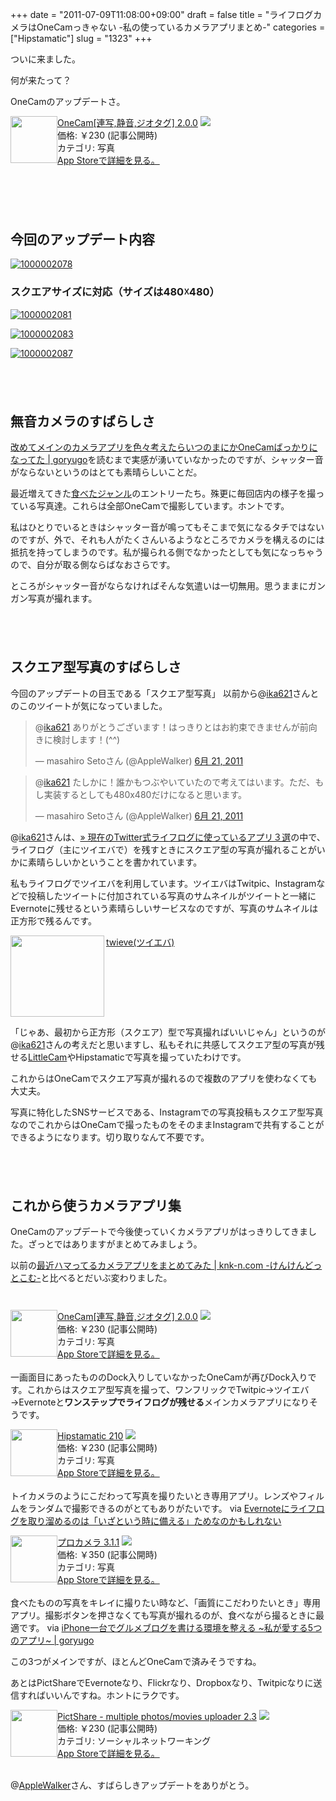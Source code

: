 +++
date = "2011-07-09T11:08:00+09:00"
draft = false
title = "ライフログカメラはOneCamっきゃない -私の使っているカメラアプリまとめ-"
categories = ["Hipstamatic"]
slug = "1323"
+++

ついに来ました。

何が来たって？

OneCamのアップデートさ。<!--more-->

<p style="margin-top: 1em;">

<div class="amz-etr-under"><div class="amz-left" style="float:left;"><div class="amz-image"><a href="http://itunes.apple.com/jp/app/id422845617?mt=8&uo=4" target="new"><img width="75" height="75" class="appsImg" src="http://a2.mzstatic.com/us/r1000/120/Purple/3b/e6/91/mzl.zedqrjsw.png" alt=""></a></div></div><div class="amz-right"><div class="amz-title"><a href="http://itunes.apple.com/jp/app/id422845617?mt=8&uo=4" target="new">OneCam[連写,静音,ジオタグ] 2.0.0</a> <a href="http://itunes.apple.com/jp/app/id422845617?mt=8&uo=4" target="itunes_store"><img src="http://ax.phobos.apple.com.edgesuite.net/ja_jp/images/web/linkmaker/badge_appstore-sm.gif" style="border: 0;"></a></div><div class="amz-detail">価格: &#65509;230 (記事公開時)<br>カテゴリ: 写真<br><a href="http://itunes.apple.com/jp/app/id422845617?mt=8&uo=4" target="new">App Storeで詳細を見る。</a></div></div></div>
<br clear="all" />

<p style="margin-top: 6em;">

<h2>今回のアップデート内容</h2>
<a rel="nofollow" target="_blank" href="http://www.flickr.com/photos/knk_n/5916823397/" title="1000002078 by kenke_n, on Flickr"><img class="flickr_photo" src="http://farm7.static.flickr.com/6131/5916823397_3bd5383f56.jpg" alt="1000002078"/></a>

<h3>スクエアサイズに対応（サイズは480☓480）</h3>

<a rel="nofollow" target="_blank" href="http://www.flickr.com/photos/knk_n/5917381584/" title="1000002081 by kenke_n, on Flickr"><img class="flickr_photo" src="http://farm7.static.flickr.com/6130/5917381584_b6ce0b5d2a.jpg" alt="1000002081"/></a>

<a rel="nofollow" target="_blank" href="http://www.flickr.com/photos/knk_n/5916820773/" title="1000002083 by kenke_n, on Flickr"><img class="flickr_photo" src="http://farm7.static.flickr.com/6018/5916820773_dbf61ca166.jpg" alt="1000002083"/></a>

<a rel="nofollow" target="_blank" href="http://www.flickr.com/photos/knk_n/5916820861/" title="1000002087 by kenke_n, on Flickr"><img class="flickr_photo" src="http://farm7.static.flickr.com/6020/5916820861_59b83e3dcf.jpg" alt="1000002087"/></a>

<p style="margin-top: 6em;">

<h2>無音カメラのすばらしさ</h2>
<a rel="nofollow" target="_blank" href="http://goryugo.com/20110704/onecammain/">改めてメインのカメラアプリを色々考えたらいつのまにかOneCamばっかりになってた | goryugo</a><a rel="nofollow" target="_blank" href="http://b.hatena.ne.jp/entry/http://goryugo.com/20110704/onecammain/"><img border="0" src="http://b.hatena.ne.jp/entry/image/http://goryugo.com/20110704/onecammain/" alt=""/></a>を読むまで実感が湧いていなかったのですが、シャッター音がならないというのはとても素晴らしいことだ。

最近増えてきた<a href="http://knk-n.com/category/eat/" target="_blank">食べたジャンル</a>のエントリーたち。殊更に毎回店内の様子を撮っている写真達。これらは全部OneCamで撮影しています。ホントです。

私はひとりでいるときはシャッター音が鳴ってもそこまで気になるタチではないのですが、外で、それも人がたくさんいるようなところでカメラを構えるのには抵抗を持ってしまうのです。私が撮られる側でなかったとしても気になっちゃうので、自分が取る側ならばなおさらです。

ところがシャッター音がならなければそんな気遣いは一切無用。思うままにガンガン写真が撮れます。

<p style="margin-top: 6em;">

<h2>スクエア型写真のすばらしさ</h2>
今回のアップデートの目玉である「スクエア型写真」
以前から@<a href="http://twitter.com/ika621">ika621</a>さんとのこのツイートが気になっていました。

<blockquote class="twitter-tweet" data-in-reply-to="83181684677283840" lang="ja"><p>@<a href="https://twitter.com/ika621">ika621</a> ありがとうございます！はっきりとはお約束できませんが前向きに検討します！(^^)</p>&mdash; masahiro Setoさん (@AppleWalker) <a href="https://twitter.com/AppleWalker/status/83182702102196224" data-datetime="2011-06-21T14:41:16+00:00">6月 21, 2011</a></blockquote>

<blockquote class="twitter-tweet" data-in-reply-to="83183235600875520" lang="ja"><p>@<a href="https://twitter.com/ika621">ika621</a> たしかに！誰かもつぶやいていたので考えてはいます。ただ、もし実装するとしても480x480だけになると思います。</p>&mdash; masahiro Setoさん (@AppleWalker) <a href="https://twitter.com/AppleWalker/status/83184037744746496" data-datetime="2011-06-21T14:46:34+00:00">6月 21, 2011</a></blockquote>
<script src="//platform.twitter.com/widgets.js" charset="utf-8"></script>

@<a href="http://twitter.com/ika621" target="_blank">ika621</a>さんは、<a rel="nofollow" target="_blank" href="http://punksteady.com/2011/06/23/twitter-lifelog/">» 現在のTwitter式ライフログに使っているアプリ３選</a><a rel="nofollow" target="_blank" href="http://b.hatena.ne.jp/entry/http://punksteady.com/2011/06/23/twitter-lifelog/"><img border="0" src="http://b.hatena.ne.jp/entry/image/http://punksteady.com/2011/06/23/twitter-lifelog/" alt=""/></a>の中で、ライフログ（主にツイエバで）を残すときにスクエア型の写真が撮れることがいかに素晴らしいかということを書かれています。

私もライフログでツイエバを利用しています。ツイエバはTwitpic、Instagramなどで投稿したツイートに付加されている写真のサムネイルがツイートと一緒にEvernoteに残せるという素晴らしいサービスなのですが、写真のサムネイルは正方形で残るんです。

<a rel="nofollow" target="_blank" href="http://twieve.net/"><img class="alignleft" align="left" border="0" src="http://capture.heartrails.com/150x130/shadow?http://twieve.net/" alt="" width="150" height="130"/></a><a rel="nofollow" target="_blank" href="http://twieve.net/">twieve(ツイエバ)</a><a rel="nofollow" target="_blank" href="http://b.hatena.ne.jp/entry/http://twieve.net/"><img border="0" src="http://b.hatena.ne.jp/entry/image/http://twieve.net/" alt=""/></a><br>
<span style="color:#808080;font-size:80%;"></span><br>
<strong></strong><br style="clear:both;"/>

「じゃあ、最初から正方形（スクエア）型で写真撮ればいいじゃん」というのが@<a href="http://twitter.com/ika621" target="_blank">ika621</a>さんの考えだと思いますし、私もそれに共感してスクエア型の写真が残せる<a href="http://itunes.apple.com/jp/app/id443359031?mt=8&uo=4" target="_blank">LittleCam</a>やHipstamaticで写真を撮っていたわけです。

これからはOneCamでスクエア写真が撮れるので複数のアプリを使わなくても大丈夫。

写真に特化したSNSサービスである、Instagramでの写真投稿もスクエア型写真なのでこれからはOneCamで撮ったものをそのままInstagramで共有することができるようになります。切り取りなんて不要です。

<p style="margin-top: 6em;">

<h2>これから使うカメラアプリ集</h2>
OneCamのアップデートで今後使っていくカメラアプリがはっきりしてきました。ざっとではありますがまとめてみましょう。

以前の<a rel="nofollow" target="_blank" href="http://knk-n.com/2011/04/10/%E6%9C%80%E8%BF%91%E3%83%8F%E3%83%9E%E3%81%A3%E3%81%A6%E3%82%8B%E3%82%AB%E3%83%A1%E3%83%A9%E3%82%A2%E3%83%97%E3%83%AA%E3%82%92%E3%81%BE%E3%81%A8%E3%82%81%E3%81%A6%E3%81%BF%E3%81%9F/">最近ハマってるカメラアプリをまとめてみた | knk-n.com -けんけんどっとこむ-</a><a rel="nofollow" target="_blank" href="http://b.hatena.ne.jp/entry/http://knk-n.com/2011/04/10/%E6%9C%80%E8%BF%91%E3%83%8F%E3%83%9E%E3%81%A3%E3%81%A6%E3%82%8B%E3%82%AB%E3%83%A1%E3%83%A9%E3%82%A2%E3%83%97%E3%83%AA%E3%82%92%E3%81%BE%E3%81%A8%E3%82%81%E3%81%A6%E3%81%BF%E3%81%9F/"><img border="0" src="http://b.hatena.ne.jp/entry/image/http://knk-n.com/2011/04/10/%E6%9C%80%E8%BF%91%E3%83%8F%E3%83%9E%E3%81%A3%E3%81%A6%E3%82%8B%E3%82%AB%E3%83%A1%E3%83%A9%E3%82%A2%E3%83%97%E3%83%AA%E3%82%92%E3%81%BE%E3%81%A8%E3%82%81%E3%81%A6%E3%81%BF%E3%81%9F/" alt=""/></a>と比べるとだいぶ変わりました。

<p style="margin-top: 3em;">

<div class="amz-etr-under"><div class="amz-left" style="float:left;"><div class="amz-image"><a href="http://itunes.apple.com/jp/app/id422845617?mt=8&uo=4" target="new"><img width="75" height="75" class="appsImg" src="http://a2.mzstatic.com/us/r1000/120/Purple/3b/e6/91/mzl.zedqrjsw.png" alt=""></a></div></div><div class="amz-right"><div class="amz-title"><a href="http://itunes.apple.com/jp/app/id422845617?mt=8&uo=4" target="new">OneCam[連写,静音,ジオタグ] 2.0.0</a> <a href="http://itunes.apple.com/jp/app/id422845617?mt=8&uo=4" target="itunes_store"><img src="http://ax.phobos.apple.com.edgesuite.net/ja_jp/images/web/linkmaker/badge_appstore-sm.gif" style="border: 0;"></a></div><div class="amz-detail">価格: &#65509;230 (記事公開時)<br>カテゴリ: 写真<br><a href="http://itunes.apple.com/jp/app/id422845617?mt=8&uo=4" target="new">App Storeで詳細を見る。</a></div></div></div>
<br clear="all" />
一画面目にあったもののDock入りしていなかったOneCamが再びDock入りです。これからはスクエア型写真を撮って、ワンフリックでTwitpic→ツイエバ→Evernoteと<strong>ワンステップでライフログが残せる</strong>メインカメラアプリになりそうです。
<p style="margin-top: 1em;">
<div class="amz-etr-under"><div class="amz-left" style="float:left;"><div class="amz-image"><a href="http://itunes.apple.com/jp/app/hipstamatic/id342115564?mt=8&uo=4" target="new"><img width="75" height="75" class="appsImg" src="http://a4.mzstatic.com/us/r1000/051/Purple/5d/33/f2/mzl.boglutrh.png" alt=""></a></div></div><div class="amz-right"><div class="amz-title"><a href="http://itunes.apple.com/jp/app/hipstamatic/id342115564?mt=8&uo=4" target="new">Hipstamatic 210</a> <a href="http://itunes.apple.com/jp/app/hipstamatic/id342115564?mt=8&uo=4" target="itunes_store"><img src="http://ax.phobos.apple.com.edgesuite.net/ja_jp/images/web/linkmaker/badge_appstore-sm.gif" style="border: 0;"></a></div><div class="amz-detail">価格: &#65509;230 (記事公開時)<br>カテゴリ: 写真<br><a href="http://itunes.apple.com/jp/app/hipstamatic/id342115564?mt=8&uo=4" target="new">App Storeで詳細を見る。</a></div></div></div>
<br clear="all" />
トイカメラのようにこだわって写真を撮りたいとき専用アプリ。レンズやフィルムをランダムで撮影できるのがとてもありがたいです。
via <a rel="nofollow" target="_blank" href="http://ozpa-h4.com/2011/05/17/lifelog_izatoiutoki/">Evernoteにライフログを取り溜めるのは「いざという時に備える」ためなのかもしれない</a><a rel="nofollow" target="_blank" href="http://b.hatena.ne.jp/entry/http://ozpa-h4.com/2011/05/17/lifelog_izatoiutoki/"><img border="0" src="http://b.hatena.ne.jp/entry/image/http://ozpa-h4.com/2011/05/17/lifelog_izatoiutoki/" alt=""/></a>
<p style="margin-top: 1em;">
<div class="amz-etr-under"><div class="amz-left" style="float:left;"><div class="amz-image"><a href="http://itunes.apple.com/jp/app/id300216827?mt=8&uo=4" target="new"><img width="75" height="75" class="appsImg" src="http://a5.mzstatic.com/us/r1000/017/Purple/b6/82/49/mzl.humntztn.png" alt=""></a></div></div><div class="amz-right"><div class="amz-title"><a href="http://itunes.apple.com/jp/app/id300216827?mt=8&uo=4" target="new">プロカメラ 3.1.1</a> <a href="http://itunes.apple.com/jp/app/id300216827?mt=8&uo=4" target="itunes_store"><img src="http://ax.phobos.apple.com.edgesuite.net/ja_jp/images/web/linkmaker/badge_appstore-sm.gif" style="border: 0;"></a></div><div class="amz-detail">価格: &#65509;350 (記事公開時)<br>カテゴリ: 写真<br><a href="http://itunes.apple.com/jp/app/id300216827?mt=8&uo=4" target="new">App Storeで詳細を見る。</a></div></div></div>
<br clear="all" />
食べたものの写真をキレイに撮りたい時など、「画質にこだわりたいとき」専用アプリ。撮影ボタンを押さなくても写真が撮れるのが、食べながら撮るときに最適です。
via <a rel="nofollow" target="_blank" href="http://goryugo.com/20110419/howtogourmet/">iPhone一台でグルメブログを書ける環境を整える ~私が愛する5つのアプリ~ | goryugo</a><a rel="nofollow" target="_blank" href="http://b.hatena.ne.jp/entry/http://goryugo.com/20110419/howtogourmet/"><img border="0" src="http://b.hatena.ne.jp/entry/image/http://goryugo.com/20110419/howtogourmet/" alt=""/></a>


この3つがメインですが、ほとんどOneCamで済みそうですね。

あとはPictShareでEvernoteなり、Flickrなり、Dropboxなり、Twitpicなりに送信すればいいんですね。ホントにラクです。
<p style="margin-top: 1em;">

<div class="amz-etr-under"><div class="amz-left" style="float:left;"><div class="amz-image"><a href="http://itunes.apple.com/jp/app/pictshare-multiple-photos/id390945637?mt=8&uo=4" target="new"><img width="75" height="75" class="appsImg" src="http://a3.mzstatic.com/us/r1000/062/Purple/8b/d6/08/mzl.pxusbzwu.jpg" alt=""></a></div></div><div class="amz-right"><div class="amz-title"><a href="http://itunes.apple.com/jp/app/pictshare-multiple-photos/id390945637?mt=8&uo=4" target="new">PictShare - multiple photos/movies uploader 2.3</a> <a href="http://itunes.apple.com/jp/app/pictshare-multiple-photos/id390945637?mt=8&uo=4" target="itunes_store"><img src="http://ax.phobos.apple.com.edgesuite.net/ja_jp/images/web/linkmaker/badge_appstore-sm.gif" style="border: 0;"></a></div><div class="amz-detail">価格: &#65509;230 (記事公開時)<br>カテゴリ: ソーシャルネットワーキング<br><a href="http://itunes.apple.com/jp/app/pictshare-multiple-photos/id390945637?mt=8&uo=4" target="new">App Storeで詳細を見る。</a></div></div></div>
<br clear="all" />
<p style="margin-top: 1em;">

@<a href="http://twitter.com/AppleWalker" target="_blank">AppleWalker</a>さん、すばらしきアップデートをありがとう。
